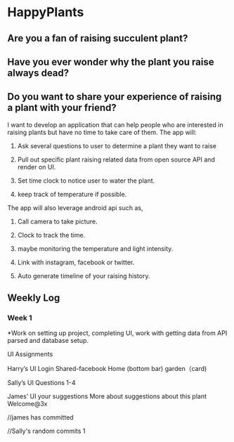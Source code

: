 # HappyPlants

## Are you a fan of raising succulent plant?

## Have you ever wonder why the plant you raise always dead?

## Do you want to share your experience of raising a plant with your friend?

I want to develop an application that can help people who are interested in raising plants but have no time to take care of them. The app will:

1. Ask several questions to user to determine a plant they want to raise

2. Pull out specific plant raising related data from open source API and render on UI.

3. Set time clock to notice user to water the plant.

4. keep track of temperature if possible.

The app will also leverage android api such as,

1. Call camera to take picture.

2. Clock to track the time.

3. maybe monitoring the temperature and light intensity.

4. Link with instagram, facebook or twitter.

5. Auto generate timeline of your raising history.

## Weekly Log
### Week 1
*Work on setting up project, completing UI, work with getting data from API parsed and database setup.

UI Assignments

Harry’s UI
Login
Shared-facebook
Home (bottom bar)
garden（card)

Sally’s UI
Questions 1-4

James’ UI
your suggestions
More about suggestions
about this plant
Welcome@3x

//james has committed

//Sally's random commits 1
